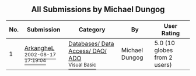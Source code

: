 ﻿<div align="center">

## All Submissions by Michael Dungog

</div>

No.  | Submission | Category | By   | User Rating
---- | ---------- | -------- | ---- | -----------
1 | [ArkangheL<br /><sup>2002-08-17 17:19:04</sup>](https://github.com/Planet-Source-Code/michael-dungog-arkanghel__1-38041) | [Databases/ Data Access/ DAO/ ADO<br /><sup>Visual Basic</sup>](../ByCategory/databases-data-access-dao-ado__1-6.md) | Michael Dungog | 5.0 (10 globes from 2 users)
